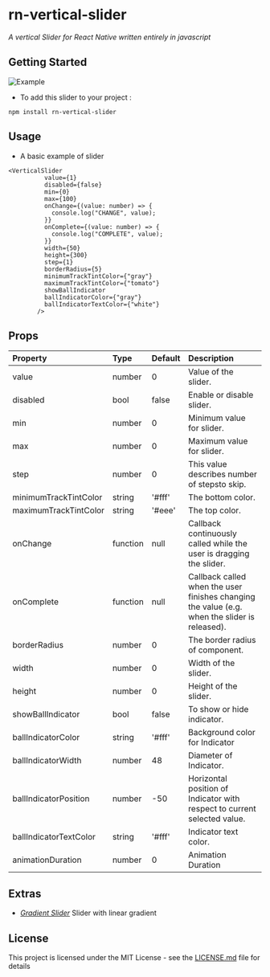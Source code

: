 # rn-vertical-slider

_A vertical Slider for React Native written entirely in javascript_

## Getting Started

![Example](https://github.com/sacmii/rn-vertical-slider/blob/master/.github/example.gif)

- To add this slider to your project :

```
npm install rn-vertical-slider
```

## Usage

- A basic example of slider

```
<VerticalSlider
          value={1}
          disabled={false}
          min={0}
          max={100}
          onChange={(value: number) => {
            console.log("CHANGE", value);
          }}
          onComplete={(value: number) => {
            console.log("COMPLETE", value);
          }}
          width={50}
          height={300}
          step={1}
          borderRadius={5}
          minimumTrackTintColor={"gray"}
          maximumTrackTintColor={"tomato"}
          showBallIndicator
          ballIndicatorColor={"gray"}
          ballIndicatorTextColor={"white"}
        />
```

## Props

| Property               | Type     | Default | Description                                                                                   |
| :--------------------- | :------- | :------ | :-------------------------------------------------------------------------------------------- |
| value                  | number   | 0       | Value of the slider.                                                                          |
| disabled               | bool     | false   | Enable or disable slider.                                                                     |
| min                    | number   | 0       | Minimum value for slider.                                                                     |
| max                    | number   | 0       | Maximum value for slider.                                                                     |
| step                   | number   | 0       | This value describes number of stepsto skip.                                                  |
| minimumTrackTintColor  | string   | '#fff'  | The bottom color.                                                                             |
| maximumTrackTintColor  | string   | '#eee'  | The top color.                                                                                |
| onChange               | function | null    | Callback continuously called while the user is dragging the slider.                           |
| onComplete             | function | null    | Callback called when the user finishes changing the value (e.g. when the slider is released). |
| borderRadius           | number   | 0       | The border radius of component.                                                               |
| width                  | number   | 0       | Width of the slider.                                                                          |
| height                 | number   | 0       | Height of the slider.                                                                         |
| showBallIndicator      | bool     | false   | To show or hide indicator.                                                                    |
| ballIndicatorColor     | string   | '#fff'  | Background color for Indicator                                                                |
| ballIndicatorWidth     | number   | 48      | Diameter of Indicator.                                                                        |
| ballIndicatorPosition  | number   | -50     | Horizontal position of Indicator with respect to current selected value.                      |
| ballIndicatorTextColor | string   | '#fff'  | Indicator text color.                                                                         |
| animationDuration      | number   | 0       | Animation Duration                                                                            |

## Extras

- _[Gradient Slider](https://github.com/sacmii/rn-vertical-slider-gradient)_ Slider with linear gradient

## License

This project is licensed under the MIT License - see the [LICENSE.md](LICENSE.md) file for details
